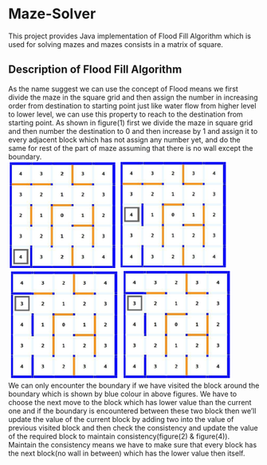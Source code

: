 # Maze-Solver
This project provides Java implementation of Flood Fill Algorithm which is used for solving mazes and mazes consists in a matrix of square.
## Description of Flood Fill Algorithm
As the name suggest we can use the concept of Flood means we first divide the maze in the square grid and then assign the number in increasing order from destination to starting point just like water flow from higher level to lower level, we can use this property to reach to the destination from starting point.
As shown in figure(1) first we divide the maze in square grid and then number the destination to 0 and then increase by 1 and assign it to every adjacent block which has not assign any number yet, and do the same for rest of the part of maze assuming that there is no wall except the boundary.  
![Image Not Available](/Images/FloodFill.png) 
![Image Not Available](/Images/Floodfill2.png) 
![Image Not Available](/Images/FloodFill3.png) 
![Image Not Available](/Images/FloodFill4.png)                                             
We can only encounter the boundary if we have visited the block around the boundary which is shown by blue colour in above figures. We have to choose the next move to the block which has lower value than the current one and if the boundary is encountered between these two block then we’ll update the value of the current block by adding two into the value of previous visited block and then check the consistency and update the value of the required block to maintain consistency(figure(2) & figure(4)).
Maintain the consistency means we have to make sure that every block has the next block(no wall in between) which has the lower value then itself.    
